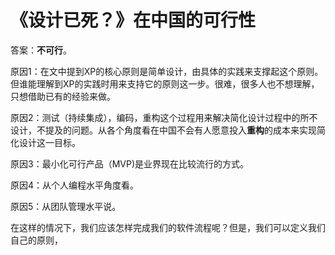 # 《设计已死？》在中国的可行性

答案：**不可行**。

原因1：在文中提到XP的核心原则是简单设计，由具体的实践来支撑起这个原则。但谁能理解到XP的实践时用来支持它的原则这一步。很难，很多人也不想理解，只想借助已有的经验来做。

原因2：测试（持续集成），编码，重构这个过程用来解决简化设计过程中的所不设计，不提及的问题。从各个角度看在中国不会有人愿意投入**重构**的成本来实现简化设计这一目标。

原因3：最小化可行产品（MVP)是业界现在比较流行的方式。

原因4：从个人编程水平角度看。

原因5：从团队管理水平说。

在这样的情况下，我们应该怎样完成我们的软件流程呢？但是，我们可以定义我们自己的原则，